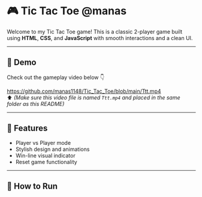 # 🎮 Tic Tac Toe @manas

Welcome to my Tic Tac Toe game! This is a classic 2-player game built using **HTML**, **CSS**, and **JavaScript** with smooth interactions and a clean UI.

---

## 🎥 Demo

Check out the gameplay video below 👇

https://github.com/manas1148/Tic_Tac_Toe/blob/main/Ttt.mp4  
⬆️ *(Make sure this video file is named `Ttt.mp4` and placed in the same folder as this README)*

---

## 🧠 Features

- Player vs Player mode
- Stylish design and animations
- Win-line visual indicator
- Reset game functionality

---

## 🚀 How to Run
